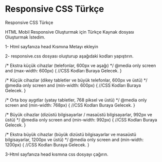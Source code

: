 # Responsive CSS Türkçe
Responsive CSS Türkçe

HTML Mobil Responsive Oluşturmak için Türkçe Kaynak dosyası Oluşturmak İstedim.

1- Html sayfanıza head Kısmına Metayı ekleyin
<meta name="viewport" content="width=device-width, initial-scale=1.0">
  
2- responsive.css dosyası oluşturup aşağıdaki kodları yapıştırın.

/* Ekstra küçük cihazlar (telefonlar, 600px ve aşağı) */
@media only screen and (max-width: 600px) {
//CSS Kodları Buraya Gelecek.
}

/* Küçük cihazlar (dikey tabletler ve büyük telefonlar, 600px ve üstü) */
@media only screen and (min-width: 600px) {
//CSS Kodları Buraya Gelecek.
}

/* Orta boy aygıtlar (yatay tabletler, 768 piksel ve üstü) */
@media only screen and (min-width: 768px) {
//CSS Kodları Buraya Gelecek.
}

/* Büyük cihazlar (dizüstü bilgisayarlar / masaüstü bilgisayarlar, 992px ve üstü) */
@media only screen and (min-width: 992px) {
//CSS Kodları Buraya Gelecek.
}

/* Ekstra büyük cihazlar (büyük dizüstü bilgisayarlar ve masaüstü bilgisayarlar, 1200px ve üstü) */
@media only screen and (min-width: 1200px) {
//CSS Kodları Buraya Gelecek.
}

 3-Html sayfanıza head kısmına css dosyayı çağırın. <link rel="stylesheet" type="text/css" href="css/responsive.css">


